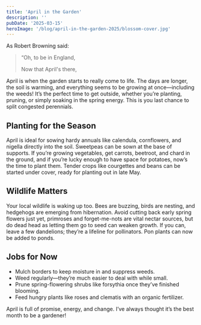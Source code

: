 ```yaml
---
title: 'April in the Garden'
description: ''
pubDate: '2025-03-15'
heroImage: '/blog/april-in-the-garden-2025/blossom-cover.jpg'
---
```


As Robert Browning said:
> “Oh, to be in England,
> 
> Now that April&#39;s there,

April is when the garden starts to really come to life. The days are longer, the soil is
warming, and everything seems to be growing at once—including the weeds! It’s the perfect
time to get outside, whether you’re planting, pruning, or simply soaking in the spring
energy. This is you last chance to split congested perennials.

## Planting for the Season

April is ideal for sowing hardy annuals like calendula, cornflowers, and nigella directly into
the soil. Sweetpeas can be sown at the base of supports. If you’re growing vegetables, get
carrots, beetroot, and chard in the ground, and if you’re lucky enough to have space for
potatoes, now’s the time to plant them. Tender crops like courgettes and beans can be
started under cover, ready for planting out in late May.

## Wildlife Matters

Your local wildlife is waking up too. Bees are buzzing, birds are nesting, and hedgehogs are
emerging from hibernation. Avoid cutting back early spring flowers just yet, primroses and
forget-me-nots are vital nectar sources, but do dead head as letting them go to seed can
weaken growth. If you can, leave a few dandelions; they’re a lifeline for pollinators. Pon
plants can now be added to ponds.

## Jobs for Now

* Mulch borders to keep moisture in and suppress weeds.
* Weed regularly—they’re much easier to deal with while small.
* Prune spring-flowering shrubs like forsythia once they’ve finished blooming.
* Feed hungry plants like roses and clematis with an organic fertilizer.

April is full of promise, energy, and change. I’ve always thought it’s the best month to be a
gardener!
